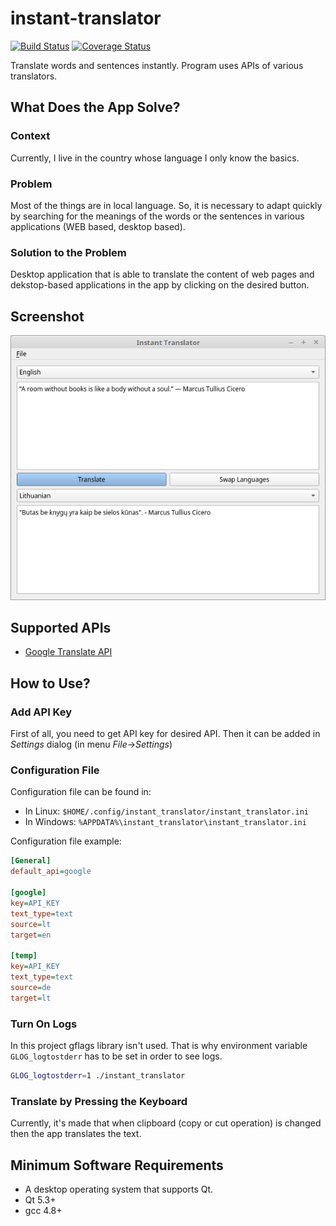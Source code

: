 # instant-translator
[![Build Status](https://travis-ci.org/ugnelis/instant-translator.svg?branch=master)](https://travis-ci.org/ugnelis/instant-translator)
[![Coverage Status](https://coveralls.io/repos/github/ugnelis/instant-translator/badge.svg?branch=master)](https://coveralls.io/github/ugnelis/instant-translator?branch=master)

Translate words and sentences instantly. Program uses APIs of various translators.

## What Does the App Solve?
### Context
Currently, I live in the country whose language I only know the basics.

### Problem
Most of the things are in local language. So, it is necessary to adapt quickly by searching for the meanings of the words or the sentences in various applications (WEB based, desktop based).

### Solution to the Problem
Desktop application that is able to translate the content of web pages and dekstop-based applications in the app by clicking on the desired button.

## Screenshot
![Screenshot](screenshot.png)

## Supported APIs
* [Google Translate API](https://cloud.google.com/translate/)

## How to Use?
### Add API Key
First of all, you need to get API key for desired API. Then it can be added in *Settings* dialog (in menu *File*->*Settings*)

### Configuration File
Configuration file can be found in:
* In Linux: `$HOME/.config/instant_translator/instant_translator.ini`
* In Windows: `%APPDATA%\instant_translator\instant_translator.ini`

Configuration file example:
``` ini
[General]
default_api=google

[google]
key=API_KEY
text_type=text
source=lt
target=en

[temp]
key=API_KEY
text_type=text
source=de
target=lt
```

### Turn On Logs
In this project gflags library isn't used. That is why environment variable `GLOG_logtostderr` has to be set in order to see logs.
```bash
GLOG_logtostderr=1 ./instant_translator
```

### Translate by Pressing the Keyboard
Currently, it's made that when clipboard (copy or cut operation) is changed then the app translates the text.

## Minimum Software Requirements
* A desktop operating system that supports Qt.
* Qt 5.3+
* gcc 4.8+

